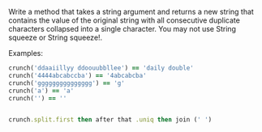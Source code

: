 Write a method that takes a string argument and returns a new string
that contains the value of the original string with all consecutive 
duplicate characters collapsed into a single character. 
You may not use String squeeze or String squeeze!.

Examples:
```ruby
crunch('ddaaiillyy ddoouubbllee') == 'daily double'
crunch('4444abcabccba') == '4abcabcba'
crunch('ggggggggggggggg') == 'g'
crunch('a') == 'a'
crunch('') == ''
```

```ruby

crunch.split.first then after that .uniq then join (' ')





```